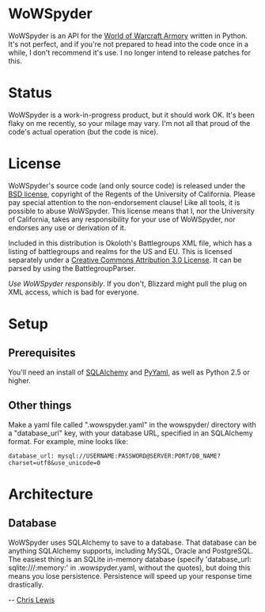 WoWSpyder
==================
WoWSpyder is an API for the [World of Warcraft Armory](http://www.wowarmory.com) written in Python. It's not perfect, and if you're not prepared to head into the code once in a while, I don't recommend it's use. I no longer intend to release patches for this.

Status
======

WoWSpyder is a work-in-progress product, but it should work OK. It's been flaky on me recently, so your milage may vary. I'm not all that proud of the code's actual operation (but the code is nice).

License
=======

WoWSpyder's source code (and only source code) is released under the [BSD license](http://creativecommons.org/licenses/BSD/), copyright of the Regents of the University of California. Please pay special attention to the non-endorsement clause! Like all tools, it is possible to abuse WoWSpyder. This license means that I, nor the University of California, takes any responsibility for your use of WoWSpyder, nor endorses any use or derivation of it.

Included in this distribution is Okoloth's Battlegroups XML file, which has a listing of battlegroups and realms for the US and EU. This is licensed separately under a [Creative Commons Attribution 3.0 License](http://creativecommons.org/licenses/by/3.0/). It can be parsed by using the BattlegroupParser.

*Use WoWSpyder responsibly*. If you don't, Blizzard might pull the plug on XML access, which is bad for everyone.

Setup
=====

Prerequisites
-------------
You'll need an install of [SQLAlchemy](http://www.sqlalchemy.org/) and [PyYaml](http://pyyaml.org/wiki/PyYAML), as well as Python 2.5 or higher.

Other things
------------
Make a yaml file called ".wowspyder.yaml" in the wowspyder/ directory with
a "database_url" key, with your database URL, specified in an SQLAlchemy format. For example, mine looks like:
	
	database_url: mysql://USERNAME:PASSWORD@SERVER:PORT/DB_NAME?charset=utf8&use_unicode=0

Architecture
============

Database
--------

WoWSpyder uses SQLAlchemy to save to a database. That database can be anything SQLAlchemy supports, including MySQL, Oracle and PostgreSQL. The easiest thing is an SQLite in-memory database (specify 'database_url: sqlite:///:memory:' in .wowspyder.yaml, without the quotes), but doing this means you lose persistence. Persistence will speed up your response time drastically. 

--
[Chris Lewis](http://cflewis.com)
